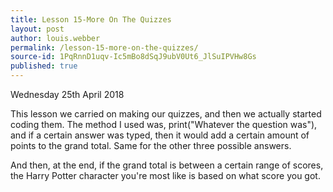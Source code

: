```yaml
---
title: Lesson 15-More On The Quizzes
layout: post
author: louis.webber
permalink: /lesson-15-more-on-the-quizzes/
source-id: 1PqRnnD1uqv-Ic5mBo8dSqJ9ubV0Ut6_JlSuIPVHw8Gs
published: true
---
```

Wednesday 25th April 2018

This lesson we carried on making our quizzes, and then we actually started coding them. The method I used was, print("Whatever the question was"), and if a certain answer was typed, then it would add a certain amount of points to the grand total. Same for the other three possible answers.

And then, at the end, if the grand total is between a certain range of scores, the Harry Potter character you're most like is based on what score you got.

